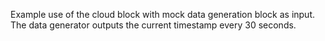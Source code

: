 Example use of the cloud block with mock data generation block as input. The data generator outputs the current timestamp every 30 seconds.